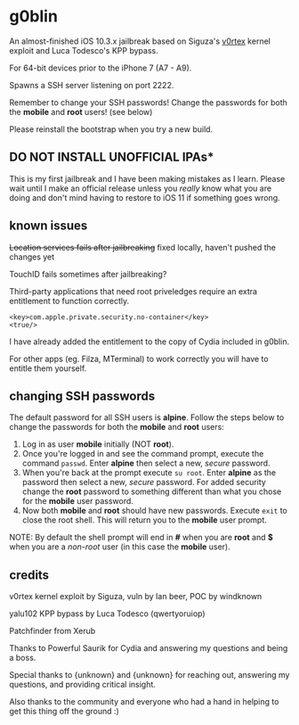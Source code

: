 # g0blin

An almost-finished iOS 10.3.x jailbreak based on Siguza's [v0rtex](http://github.com/siguza/v0rtex) kernel exploit and Luca Todesco's KPP bypass.

For 64-bit devices prior to the iPhone 7 (A7 - A9).

Spawns a SSH server listening on port 2222.

Remember to change your SSH passwords! Change the passwords for both the **mobile** and **root** users! (see below)

Please reinstall the bootstrap when you try a new build.


## DO NOT INSTALL UNOFFICIAL IPAs*

This is my first jailbreak and I have been making mistakes as I learn. Please wait until I make an official release unless you *really* know what you are doing and don't mind having to restore to iOS 11 if something goes wrong.


## known issues

~~Location services fails after jailbreaking~~ fixed locally, haven't pushed the changes yet

TouchID fails sometimes after jailbreaking?

Third-party applications that need root priveledges require an extra entitlement to function correctly.

````
<key>com.apple.private.security.no-container</key>
<true/>
````

I have already added the entitlement to the copy of Cydia included in g0blin.

For other apps (eg. Filza, MTerminal) to work correctly you will have to entitle them yourself.

## changing SSH passwords

The default password for all SSH users is **alpine**. Follow the steps below to change the passwords for both the **mobile** and **root** users:

1. Log in as user **mobile** initially (NOT **root**).
2. Once you're logged in and see the command prompt, execute the command `passwd`. Enter **alpine** then select a new, *secure* password.
3. When you're back at the prompt execute `su root`. Enter **alpine** as the password then select a new, *secure* password. For added security change the **root** password to something different than what you chose for the **mobile** user password.
4. Now both **mobile** and **root** should have new passwords. Execute `exit` to close the root shell. This will return you to the **mobile** user prompt.

NOTE: By default the shell prompt will end in **#** when you are **root** and **$** when you are a *non-root* user (in this case the **mobile** user).

## credits

v0rtex kernel exploit by Siguza, vuln by Ian beer, POC by windknown

yalu102 KPP bypass by Luca Todesco (qwertyoruiop)

Patchfinder from Xerub

Thanks to Powerful Saurik for Cydia and answering my questions and being a boss.

Special thanks to {unknown} and {unknown} for reaching out, answering my questions, and providing critical insight.

Also thanks to the community and everyone who had a hand in helping to get this thing off the ground :)
